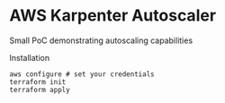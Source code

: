 # AWS Karpenter Autoscaler

Small PoC demonstrating autoscaling capabilities

Installation

```
aws configure # set your credentials
terraform init
terraform apply
```
